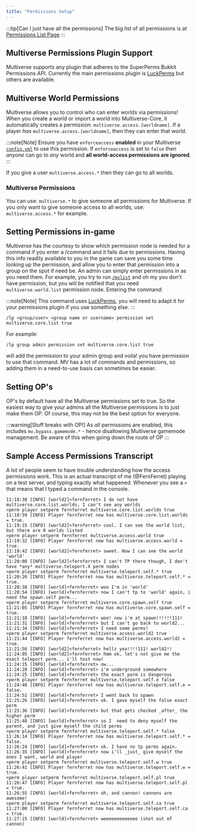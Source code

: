 ```yaml
---
title: "Permissions Setup"
---
```


:::tip[Can I just have all the permissions]
The big list of all permissions is at [Permissions List Page](/core/reference/permissions-list)
:::

## Multiverse Permissions Plugin Support

Multiverse supports any plugin that adheres to the SuperPerms Bukkit Permissions API. Currently the main permissions plugin is [LuckPerms](https://luckperms.net/) but others are available.

## Multiverse World Permissions

Multiverse allows you to control who can enter worlds via permissions! When you create a world or import a world into Multiverse-Core, it automatically creates a permission: `multiverse.access.[worldname]`. If a player _has_ `multiverse.access.[worldname]`, then they can enter that world.

:::note[Note]
Ensure you have `enforceaccess` **enabled** in your Multiverse [`config.yml`](/core/reference/configuration-file/) to use this permission. If `enforceaccess` is set to `false` then _anyone_ can go to _any_ world and **all world-access permissions are ignored**.
:::

If you give a user `multiverse.access.*` then they can go to all worlds.

### Multiverse Permissions

You can use: `multiverse.*` to give someone all permissions for Multiverse. If you only want to give someone access to all worlds, use: `multiverse.access.*` for example.

## Setting Permissions in-game

Multiverse has the courtesy to show which permission node is needed for a command if you enter a /command and it fails due to permissions. Having this info readily available to you in the game can save you some time looking up the permission, and allow you to enter that permission into a group on the spot if need be. An admin can simply enter permissions in as you need them. For example, you try to run [`/mvlist`](/core/fundamentals/commands-usage/#List-Command) and oh my you don't have permission, but you will be notified that you need `multiverse.world.list` permission node. Entering the command:

:::note[Note]
This command uses [LuckPerms](https://luckperms.net/), you will need to adapt it for your permissions plugin if you use something else.
:::

```
/lp <group/user> <group name or username> permission set multiverse.core.list true
```

For example:

```
/lp group admin permission set multiverse.core.list true
```

will add the permission to your admin group and voila! you have permission to use that command. MV has a lot of commands and permissions, so adding them in a need-to-use basis can sometimes be easier.

## Setting OP's

OP's by default have all the Multiverse permissions set to true. So the easiest way to give your admins all the Multiverse permissions is to just make them OP. Of course, this may not be the best option for everyone.

:::warning[Stuff breaks with OP!]
As _all_ permissions are enabled, this includes `mv.bypass.gamemode.*` - hence disallowing Multiverse gamemode management. Be aware of this when going down the route of OP
:::

## Sample Access Permissions Transcript

A lot of people seem to have trouble understanding how the access permissions work. This is an actual transcript of me (@FernFerret) playing on a test server, and typing exactly what happened. Whenever you see a `>` that means that I typed a command in the console.

```
11:18:38 [INFO] [world2]<fernferret> I do not have multiverse.core.list.worlds, I can't see any worlds
>perm player setperm fernferret multiverse.core.list.worlds true
11:18:59 [INFO] Player fernferret now has multiverse.core.list.worlds = true.
11:19:15 [INFO] [world2]<fernferret> cool. I can see the world list, but there are 0 worlds listed
>perm player setperm fernferret multiverse.access.world true
11:19:32 [INFO] Player fernferret now has multiverse.access.world = true.
11:19:42 [INFO] [world2]<fernferret> sweet. Now I can see the world 'world'
11:20:08 [INFO] [world2]<fernferret> I can't TP there though, I don't have *any* multiverse.teleport.X perm nodes
>perm player setperm fernferret multiverse.teleport.self.* true
11:20:26 [INFO] Player fernferret now has multiverse.teleport.self.* = true.
11:20:38 [INFO] [world]<fernferret> woo I'm in 'world'
11:20:54 [INFO] [world]<fernferret> now I can't tp to 'world' again, i need the spawn.self perm...
>perm player setperm fernferret multiverse.core.spawn.self true
11:21:05 [INFO] Player fernferret now has multiverse.core.spawn.self = true.
11:21:18 [INFO] [world]<fernferret> woo! now i'm at spawn!!!!!!111!
11:21:31 [INFO] [world]<fernferret> but I can't go back to world2...
11:21:34 [INFO] [world]<fernferret> I need some perms!
>perm player setperm fernferret multiverse.access.world2 true
11:21:44 [INFO] Player fernferret now has multiverse.access.world2 = true.
11:21:56 [INFO] [world2]<fernferret> hellz yea!!!!111! world2!!
11:24:05 [INFO] [world2]<fernferret> hmm ok, let's not give me the exact teleport perm... i'll test now!
11:24:15 [INFO] [world]<fernferret> ow...
11:24:20 [INFO] [world]<fernferret> i'm underground somewhere
11:24:25 [INFO] [world]<fernferret> the exact perm is dangerous
>perm player setperm fernferret multiverse.teleport.self.e false
11:24:40 [INFO] Player fernferret now has multiverse.teleport.self.e = false.
11:24:51 [INFO] [world]<fernferret> I went back to spawn
11:25:26 [INFO] [world]<fernferret> ok. I gave myself the false exact perm
11:25:36 [INFO] [world]<fernferret> but that gets checked _after_ the higher perm
11:25:48 [INFO] [world]<fernferret> so I  need to deny myself the parent, and just give myself the child perms
>perm player setperm fernferret multiverse.teleport.self.* false
11:26:14 [INFO] Player fernferret now has multiverse.teleport.self.* = false.
11:26:24 [INFO] [world]<fernferret> ok. I have no tp perms again.
11:26:35 [INFO] [world]<fernferret> now i'll _just_ give myself the ones I want, world and player
>perm player setperm fernferret multiverse.teleport.self.w true
11:26:41 [INFO] Player fernferret now has multiverse.teleport.self.w = true.
>perm player setperm fernferret multiverse.teleport.self.pl true
11:26:47 [INFO] Player fernferret now has multiverse.teleport.self.pl = true.
11:26:55 [INFO] [world]<fernferret> oh, and cannon! cannons are awesome!
>perm player setperm fernferret multiverse.teleport.self.ca true
11:27:00 [INFO] Player fernferret now has multiverse.teleport.self.ca = true.
11:27:15 [INFO] [world]<fernferret> weeeeeeeeeeeee (shot out of cannon)
```
